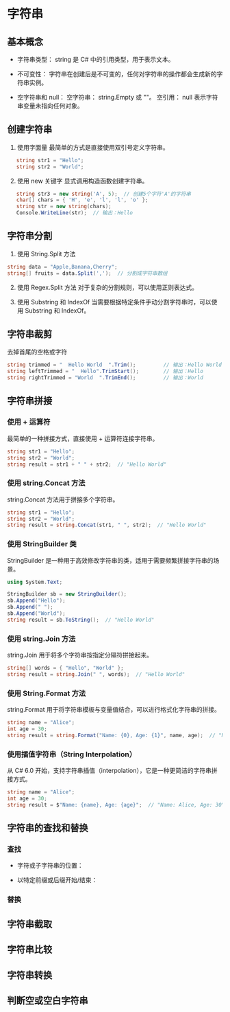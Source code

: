 # 字符串
## 基本概念
   - 字符串类型：
        string 是 C# 中的引用类型，用于表示文本。

   - 不可变性：
        字符串在创建后是不可变的，任何对字符串的操作都会生成新的字符串实例。

   - 空字符串和 null：
        空字符串：
            string.Empty 或 ""。
        空引用：
            null 表示字符串变量未指向任何对象。

## 创建字符串
1. 使用字面量
    最简单的方式是直接使用双引号定义字符串。
 ```csharp
    string str1 = "Hello";
    string str2 = "World";
 ```

2. 使用 new 关键字
    显式调用构造函数创建字符串。
 ```csharp
    string str3 = new string('A', 5);  // 创建5个字符'A'的字符串
    char[] chars = { 'H', 'e', 'l', 'l', 'o' };
    string str = new string(chars);
    Console.WriteLine(str);  // 输出：Hello
 ```

## 字符串分割
1. 使用 String.Split 方法
```csharp
string data = "Apple,Banana,Cherry";
string[] fruits = data.Split(',');  // 分割成字符串数组
```

2. 使用 Regex.Split 方法
   对于复杂的分割规则，可以使用正则表达式。

3. 使用 Substring 和 IndexOf
    当需要根据特定条件手动分割字符串时，可以使用 Substring 和 IndexOf。

## 字符串裁剪
去掉首尾的空格或字符
```csharp
string trimmed = "  Hello World  ".Trim();         // 输出：Hello World
string leftTrimmed = "  Hello".TrimStart();        // 输出：Hello
string rightTrimmed = "World  ".TrimEnd();         // 输出：World
```

## 字符串拼接
### 使用 + 运算符
最简单的一种拼接方式，直接使用 + 运算符连接字符串。

```csharp
string str1 = "Hello";
string str2 = "World";
string result = str1 + " " + str2;  // "Hello World"
```

### 使用 string.Concat 方法
string.Concat 方法用于拼接多个字符串。
```csharp
string str1 = "Hello";
string str2 = "World";
string result = string.Concat(str1, " ", str2);  // "Hello World"
```

###  使用 StringBuilder 类
StringBuilder 是一种用于高效修改字符串的类，适用于需要频繁拼接字符串的场景。
```csharp
using System.Text;

StringBuilder sb = new StringBuilder();
sb.Append("Hello");
sb.Append(" ");
sb.Append("World");
string result = sb.ToString();  // "Hello World"
```

### 使用 string.Join 方法
string.Join 用于将多个字符串按指定分隔符拼接起来。
```csharp
string[] words = { "Hello", "World" };
string result = string.Join(" ", words);  // "Hello World"
```

### 使用 String.Format 方法
string.Format 用于将字符串模板与变量值结合，可以进行格式化字符串的拼接。
```csharp
string name = "Alice";
int age = 30;
string result = string.Format("Name: {0}, Age: {1}", name, age);  // "Name: Alice, Age: 30"
```

### 使用插值字符串（String Interpolation）
从 C# 6.0 开始，支持字符串插值（interpolation），它是一种更简洁的字符串拼接方式。
```csharp
string name = "Alice";
int age = 30;
string result = $"Name: {name}, Age: {age}";  // "Name: Alice, Age: 30"
```

## 字符串的查找和替换
### 查找
   - 字符或子字符串的位置：

   - 以特定前缀或后缀开始/结束：
  
### 替换

## 字符串截取

## 字符串比较

## 字符串转换

## 判断空或空白字符串